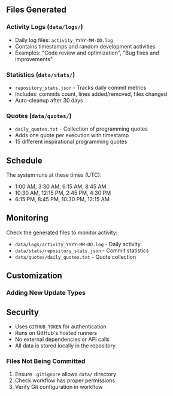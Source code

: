 ## Files Generated

### Activity Logs (`data/logs/`)
- Daily log files: `activity_YYYY-MM-DD.log`
- Contains timestamps and random development activities
- Examples: "Code review and optimization", "Bug fixes and improvements"

### Statistics (`data/stats/`)
- `repository_stats.json` - Tracks daily commit metrics
- Includes: commits count, lines added/removed, files changed
- Auto-cleanup after 30 days

### Quotes (`data/quotes/`)
- `daily_quotes.txt` - Collection of programming quotes
- Adds one quote per execution with timestamp
- 15 different inspirational programming quotes

## Schedule

The system runs at these times (UTC):
- 1:00 AM, 3:30 AM, 6:15 AM, 8:45 AM
- 10:30 AM, 12:15 PM, 2:45 PM, 4:30 PM  
- 6:15 PM, 8:45 PM, 10:30 PM, 12:15 AM


## Monitoring

Check the generated files to monitor activity:
- `data/logs/activity_YYYY-MM-DD.log` - Daily activity
- `data/stats/repository_stats.json` - Commit statistics
- `data/quotes/daily_quotes.txt` - Quote collection

## Customization

### Adding New Update Types

## Security

- Uses `GITHUB_TOKEN` for authentication
- Runs on GitHub's hosted runners
- No external dependencies or API calls
- All data is stored locally in the repository


### Files Not Being Committed
1. Ensure `.gitignore` allows `data/` directory
2. Check workflow has proper permissions
3. Verify Git configuration in workflow
